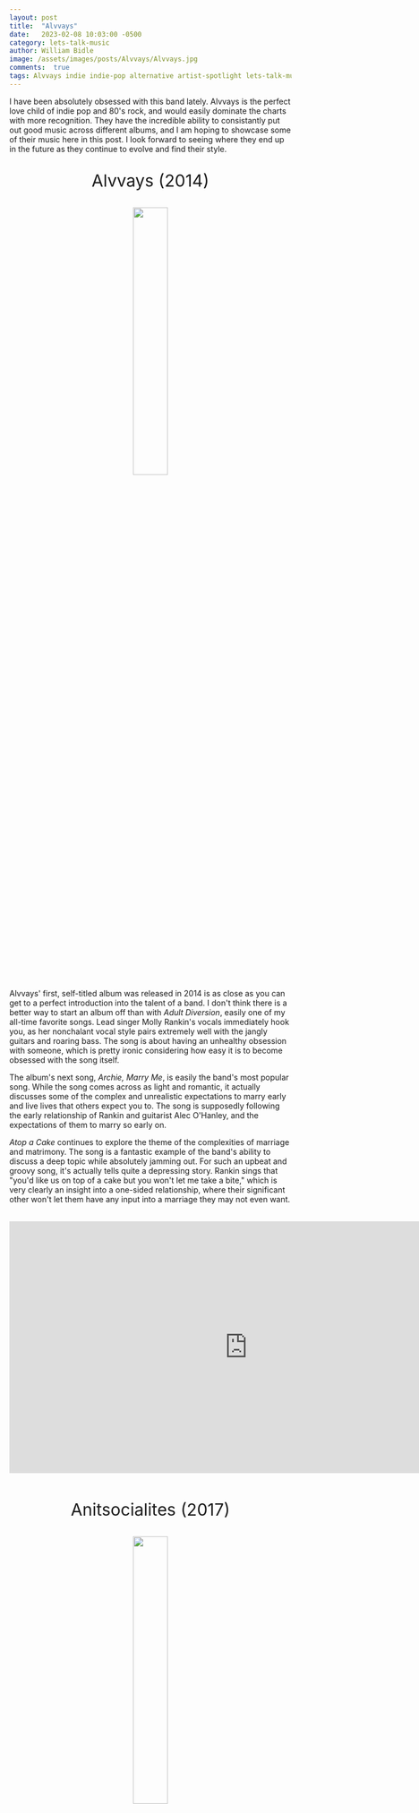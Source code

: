 ```yaml
---
layout: post
title:  "Alvvays"
date:   2023-02-08 10:03:00 -0500
category: lets-talk-music
author: William Bidle
image: /assets/images/posts/Alvvays/Alvvays.jpg
comments:  true
tags: Alvvays indie indie-pop alternative artist-spotlight lets-talk-music
---
```


I have been absolutely obsessed with this band lately. Alvvays is the perfect love child of indie pop and 80's rock, and would easily dominate the charts with more recognition. They have the incredible ability to consistantly put out good music across different albums, and I am hoping to showcase some of their music here in this post. I look forward to seeing where they end up in the future as they continue to evolve and find their style. 

<p style="text-align:center; font-size:30px; font-style: bold;">Alvvays (2014)</p>

<center><img src="/assets/images/posts/Alvvays/Alvvays Album.jpg" style="width:35%;height:35%;"></center>

<br>

Alvvays' first, self-titled album was released in 2014 is as close as you can get to a perfect introduction into the talent of a band. I don't think there is a better way to start an album off than with _Adult Diversion_, easily one of my all-time favorite songs. Lead singer Molly Rankin's vocals immediately hook you, as her nonchalant vocal style pairs extremely well with the jangly guitars and roaring bass. The song is about having an unhealthy obsession with someone, which is pretty ironic considering how easy it is to become obsessed with the song itself. 

The album's next song, _Archie, Marry Me_, is easily the band's most popular song. While the song comes across as light and romantic, it actually discusses some of the complex and unrealistic expectations to marry early and live lives that others expect you to. The song is supposedly following the early relationship of Rankin and guitarist Alec O'Hanley, and the expectations of them to marry so early on.

_Atop a Cake_ continues to explore the theme of the complexities of marriage and matrimony. The song is a fantastic example of the band's ability to discuss a deep topic while absolutely jamming out. For such an upbeat and groovy song, it's actually tells quite a depressing story. Rankin sings that "you'd like us on top of a cake but you won't let me take a bite," which is very clearly an insight into a one-sided relationship, where their significant other won't let them have any input into a marriage they may not even want.

<br>

<center><iframe width="850" height="450" src="https://www.youtube.com/embed/rZHPCcFmEjc" title="Alvvays - Adult Diversion (Official Video)" frameborder="0" allow="accelerometer; autoplay; clipboard-write; encrypted-media; gyroscope; picture-in-picture; web-share" allowfullscreen></iframe></center>

<br>

<p style="text-align:center; font-size:30px; font-style: bold;">Anitsocialites (2017)</p>

<center><img src="/assets/images/posts/Alvvays/Antisocialites Album.png" style="width:35%;height:35%;"></center>

<br>

It's always a difficult task to follow up such a strong first album, and many times artists can easily fall short of heavy expectations. While Antisocialites doesn't follow the exact formula as their previous album, the band managed to refine their sound and Rankin's vocals feel much more confident this time around. The opening tracks, _In Undertow_ and _Dreams Tonight_ explore the ideas of nostalgia and living life as though it were a dream, with a much more mellow vibe than the previous album's opening tracks. 

However the mood immediate changes with their next track, _Plimsoll Punks_, and they practically pick right back up where they left off on the previous album with their funky indie pop style. After listening to this track a few times, you'll be feeling like a plimsol punk yourself. 

Some of my other favorites off of the album are _Lollipop_, _Your Type_, and _Hey_. 

<br>

<center><iframe width="850" height="450" src="https://www.youtube.com/embed/kkoOvLYr0Pk" title="Alvvays - Plimsoll Punks (Live on KEXP)" frameborder="0" allow="accelerometer; autoplay; clipboard-write; encrypted-media; gyroscope; picture-in-picture; web-share" allowfullscreen></iframe></center>


<br>

<p style="text-align:center; font-size:30px; font-style: bold;">Blue Rev (2022)</p>

<center><img src="/assets/images/posts/Alvvays/Blue Rev Album.png" style="width:35%;height:35%;"></center>

<br>

5 years is a long time to wait for new music from your favorite band, and very rarely do they ever come back sounding exactly as they had before. If you had someone listen to _Blue Rev_ and compared it to any of the band's previous albums, you may not even be able to recognize them as coming from the same band. Alvvays really redefined their style in their 5 year hiatus, and most certainly succeeded with what they found in a much louder and passionate sound.

Rankin's vocal style also takes a huge turn throughout this album. She better showcases her range and passion for singing in songs such as _After the Earthquake_, which talks about the humanizing effect that natural disasters can have on us.

_Pressed_ is easily the band's most interesting song to date. It brings a ton of energy right off the bat, and sounds unlike anything else they've put out before. The band's influence from The Smiths is in full force on this track, and Rankin sounds like an alternate timeline version of Morrisey. The song's only flaw is that it is way too short. 

While the band still deserves way more popularity, they are starting to gain some great recognition, most notably when they headlined for The Tonight Show. I am really looking forward to see what lies in store for Alvvays in the future.

<center><iframe width="850" height="450" src="https://www.youtube.com/embed/9oRXj7P_rEs" title="Alvvays: Belinda Says | The Tonight Show Starring Jimmy Fallon" frameborder="0" allow="accelerometer; autoplay; clipboard-write; encrypted-media; gyroscope; picture-in-picture; web-share" allowfullscreen></iframe></center>
